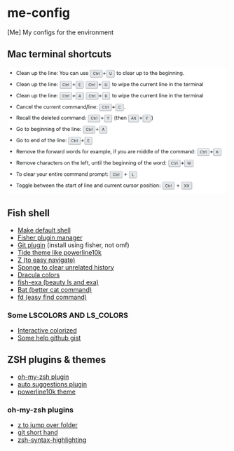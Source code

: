 # me-config
[Me] My configs for the environment

## Mac terminal shortcuts
![terminal shortcuts](./support/terminal_shortcuts.png)

## Fish shell
- [Make default shell](https://stackoverflow.com/questions/453236/how-can-i-set-my-default-shell-on-a-mac-e-g-to-fish)
- [Fisher plugin manager](https://github.com/jorgebucaran/fisher)
- [Git plugin](https://github.com/jhillyerd/plugin-git) (install using fisher, not omf)
- [Tide theme like powerline10k](https://github.com/IlanCosman/tide)
- [Z (to easy navigate)](https://github.com/rupa/z)
- [Sponge to clear unrelated history](https://github.com/meaningful-ooo/sponge)
- [Dracula colors](https://github.com/dracula/fish)
- [fish-exa (beauty ls and exa)](https://github.com/gazorby/fish-exa)
- [Bat (better cat command)](https://github.com/sharkdp/bat)
- [fd (easy find command)](https://github.com/sharkdp/fd)

### Some LSCOLORS AND LS_COLORS
- [Interactive colorized](https://geoff.greer.fm/lscolors/)
- [Some help github gist](https://gist.github.com/aalexren/f840430608e80f1cdbf466a0c585f45e)


## ZSH plugins & themes
- [oh-my-zsh plugin](https://github.com/ohmyzsh/ohmyzsh/wiki/Plugins)
- [auto suggestions plugin](https://github.com/zsh-users/zsh-autosuggestions)
- [powerline10k theme](https://github.com/romkatv/powerlevel10k)

### oh-my-zsh plugins
- [z to jump over folder](https://github.com/ohmyzsh/ohmyzsh/tree/master/plugins/z)
- [git short hand](https://github.com/ohmyzsh/ohmyzsh/tree/master/plugins/git)
- [zsh-syntax-highlighting](https://github.com/zsh-users/zsh-syntax-highlighting/blob/master/INSTALL.md)
